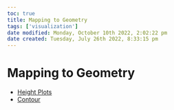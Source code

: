 ```yaml
---
toc: true
title: Mapping to Geometry
tags: ['visualization']
date modified: Monday, October 10th 2022, 2:02:22 pm
date created: Tuesday, July 26th 2022, 8:33:15 pm
---
```


# Mapping to Geometry
- [Height Plots](Height%20Plots.md)
- [Contour](Contour.md)



